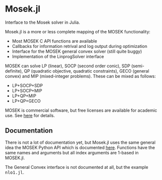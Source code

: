 Mosek.jl
========

Interface to the Mosek solver in Julia. 

Mosek.jl is a more or less complete mapping of the MOSEK functionality:
- Most MOSEK C API functions are available
- Callbacks for information retrival and log output during optimization
- Interface for the MOSEK general convex solver (still quite buggy)
- Implementation of the LinprogSolver interface

MOSEK can solve LP (linear), SOCP (second order conic), SDP (semi-definite), 
QP (quadratic objective, quadratic constraints), GECO (general
convex) and MIP (mixed-integer problems). These can be mixed as follows:
- LP+SOCP+SDP
- LP+SOCP+MIP
- LP+QP+MIP
- LP+QP+GECO

MOSEK is commercial software, but free licenses are available for academic 
use. See [here](http://mosek.com/resources/academic-license/) for details.

Documentation
-------------

There is not a lot of documentation yet, but Mosek.jl uses the same general
idea the MOSEK Python API which is documented
[here](http://docs.mosek.com/7.0/pythonapi/index.html). Functions have the
same names and arguments but all index arguments are 1-based in MOSEK.jl.

The General Convex interface is not documented at all, but the example 
<tt>nlo1.jl</tt>.

